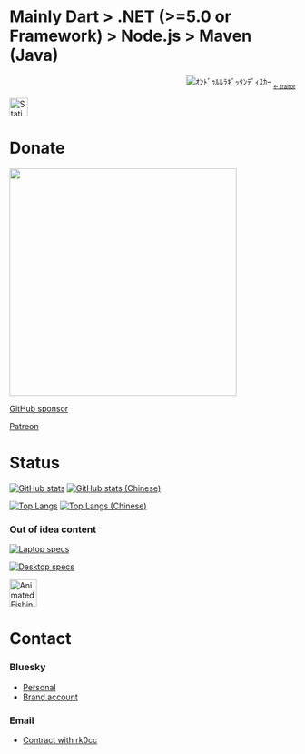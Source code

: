 # Mainly Dart > .NET (>=5.0 or Framework) > Node.js > Maven (Java)

<p align="right">
  <img src="https://static.wikia.nocookie.net/kamenrider/images/9/95/Garren_Ep1_Meme_CSM_Visual_Art.jpg/revision/latest/scale-to-width-down/250?cb=20210404113438" alt="ｵﾝﾄﾞｩﾙﾙﾗｷﾞｯﾀﾝﾃﾞｨｽｶｰ"/>
  <del><sub><sub>&lt;- traitor</sub></sub></del>
</p>
<img width="32" src="https://user-images.githubusercontent.com/70585816/215118876-94cd86e9-8153-4c06-b0b9-09fd4632055a.jpg" alt="Static Enshin Flash from Umamusume"/>

# Donate

[<img src="https://cdn.buymeacoffee.com/buttons/v2/default-green.png" width="400"/>](https://www.buymeacoffee.com/rk0cc)

[GitHub sponsor](https://github.com/sponsors/rk0cc)

[Patreon](https://patreon.com/rk0cc)

# Status

[![GitHub stats](https://github-readme-stats.vercel.app/api?username=rk0cc)](#)
[![GitHub stats (Chinese)](https://github-readme-stats.vercel.app/api?username=rk0cc&locale=zh-tw)](#)

[![Top Langs](https://github-readme-stats.vercel.app/api/top-langs/?username=rk0cc&exclude_repo=rk0cc.github.io,rk0cc&langs_count=10&layout=compact&hide=html,css,Makefile,CMake,Dockerfile,scss)](#)
[![Top Langs (Chinese)](https://github-readme-stats.vercel.app/api/top-langs/?username=rk0cc&exclude_repo=rk0cc.github.io,rk0cc&langs_count=10&layout=compact&hide=html,css,Makefile,CMake,Dockerfile,scss&locale=zh-tw)](#)

### Out of idea content

[![Laptop specs](https://valid.x86.fr/cache/banner/sucrk6-6.png)](https://valid.x86.fr/sucrk6)

[![Desktop specs](https://valid.x86.fr/cache/banner/hmyxmp-6.png)](https://valid.x86.fr/hmyxmp)

<img src="https://user-images.githubusercontent.com/70585816/235952536-866bf22e-6860-4154-b612-ac551c5f7e1e.gif" width="48" alt="Animated Eishin Flash from Umamusume"/>

# Contact

### Bluesky

* [Personal](https://bsky.app/profile/rk0cc.xyz)
* [Brand account](https://bsky.app/profile/osp.rk0cc.xyz)

### Email

* [Contract with rk0cc](mailto:enquiry@rk0cc.xyz)
